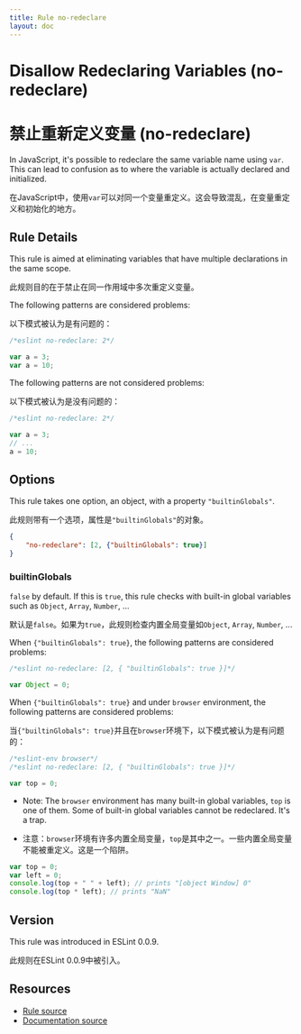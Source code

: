 ```yaml
---
title: Rule no-redeclare
layout: doc
---
```

<!-- Note: No pull requests accepted for this file. See README.md in the root directory for details. -->

# Disallow Redeclaring Variables (no-redeclare)

# 禁止重新定义变量 (no-redeclare)

In JavaScript, it's possible to redeclare the same variable name using `var`. This can lead to confusion as to where the variable is actually declared and initialized.

在JavaScript中，使用`var`可以对同一个变量重定义。这会导致混乱，在变量重定义和初始化的地方。

## Rule Details

This rule is aimed at eliminating variables that have multiple declarations in the same scope.

此规则目的在于禁止在同一作用域中多次重定义变量。

The following patterns are considered problems:

以下模式被认为是有问题的：

```js
/*eslint no-redeclare: 2*/

var a = 3;
var a = 10;
```

The following patterns are not considered problems:

以下模式被认为是没有问题的：

```js
/*eslint no-redeclare: 2*/

var a = 3;
// ...
a = 10;
```

## Options

This rule takes one option, an object, with a property `"builtinGlobals"`.

此规则带有一个选项，属性是`"builtinGlobals"`的对象。

```json
{
    "no-redeclare": [2, {"builtinGlobals": true}]
}
```

### builtinGlobals

`false` by default.
If this is `true`, this rule checks with built-in global variables such as `Object`, `Array`, `Number`, ...

默认是`false`。如果为`true`，此规则检查内置全局变量如`Object`, `Array`, `Number`, ...

When `{"builtinGlobals": true}`, the following patterns are considered problems:

```js
/*eslint no-redeclare: [2, { "builtinGlobals": true }]*/

var Object = 0;
```

When `{"builtinGlobals": true}` and under `browser` environment, the following patterns are considered problems:

当`{"builtinGlobals": true}`并且在`browser`环境下，以下模式被认为是有问题的：

```js
/*eslint-env browser*/
/*eslint no-redeclare: [2, { "builtinGlobals": true }]*/

var top = 0;
```

* Note: The `browser` environment has many built-in global variables, `top` is one of them.
  Some of built-in global variables cannot be redeclared. It's a trap.
  
 * 注意：`browser`环境有许多内置全局变量，`top`是其中之一。一些内置全局变量不能被重定义。这是一个陷阱。

  ```js
  var top = 0;
  var left = 0;
  console.log(top + " " + left); // prints "[object Window] 0"
  console.log(top * left); // prints "NaN"
  ```

## Version

This rule was introduced in ESLint 0.0.9.

此规则在ESLint 0.0.9中被引入。

## Resources

* [Rule source](https://github.com/eslint/eslint/tree/master/lib/rules/no-redeclare.js)
* [Documentation source](https://github.com/eslint/eslint/tree/master/docs/rules/no-redeclare.md)
